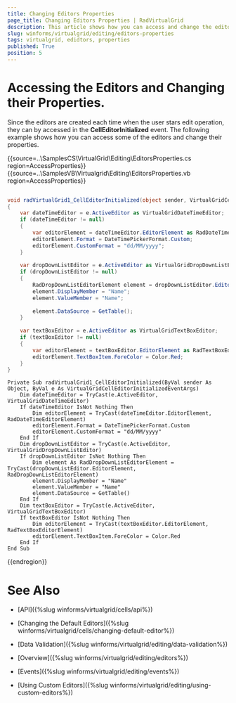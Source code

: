 ```yaml
---
title: Changing Editors Properties
page_title: Changing Editors Properties | RadVirtualGrid
description: This article shows how you can access and change the editors properties.
slug: winforms/virtualgrid/editing/editors-properties
tags: virtualgrid, edidtors, properties
published: True
position: 5
---
```


# Accessing the Editors and Changing their Properties.

Since the editors are created each time when the user stars edit operation, they can by accessed in the __CellEditorInitialized__ event. The following example shows how you can access some of the editors and change their properties.

{{source=..\SamplesCS\VirtualGrid\Editing\EditorsProperties.cs region=AccessProperties}} 
{{source=..\SamplesVB\Virtualgrid\Editing\EditorsProperties.vb region=AccessProperties}}
````C#
        
void radVirtualGrid1_CellEditorInitialized(object sender, VirtualGridCellEditorInitializedEventArgs e)
{
    var dateTimeEditor = e.ActiveEditor as VirtualGridDateTimeEditor;
    if (dateTimeEditor != null)
    {
        var editorElement = dateTimeEditor.EditorElement as RadDateTimeEditorElement;
        editorElement.Format = DateTimePickerFormat.Custom;
        editorElement.CustomFormat = "dd/MM/yyyy";
    }
    
    var dropDownListEditor = e.ActiveEditor as VirtualGridDropDownListEditor;
    if (dropDownListEditor != null)
    {
        RadDropDownListEditorElement element = dropDownListEditor.EditorElement as RadDropDownListEditorElement;
        element.DisplayMember = "Name";
        element.ValueMember = "Name";
        
        element.DataSource = GetTable();
    }
    
    var textBoxEditor = e.ActiveEditor as VirtualGridTextBoxEditor;
    if (textBoxEditor != null)
    {
        var editorElement = textBoxEditor.EditorElement as RadTextBoxEditorElement;
        editorElement.TextBoxItem.ForeColor = Color.Red;
    }
}

````
````VB.NET
Private Sub radVirtualGrid1_CellEditorInitialized(ByVal sender As Object, ByVal e As VirtualGridCellEditorInitializedEventArgs)
    Dim dateTimeEditor = TryCast(e.ActiveEditor, VirtualGridDateTimeEditor)
    If dateTimeEditor IsNot Nothing Then
        Dim editorElement = TryCast(dateTimeEditor.EditorElement, RadDateTimeEditorElement)
        editorElement.Format = DateTimePickerFormat.Custom
        editorElement.CustomFormat = "dd/MM/yyyy"
    End If
    Dim dropDownListEditor = TryCast(e.ActiveEditor, VirtualGridDropDownListEditor)
    If dropDownListEditor IsNot Nothing Then
        Dim element As RadDropDownListEditorElement = TryCast(dropDownListEditor.EditorElement, RadDropDownListEditorElement)
        element.DisplayMember = "Name"
        element.ValueMember = "Name"
        element.DataSource = GetTable()
    End If
    Dim textBoxEditor = TryCast(e.ActiveEditor, VirtualGridTextBoxEditor)
    If textBoxEditor IsNot Nothing Then
        Dim editorElement = TryCast(textBoxEditor.EditorElement, RadTextBoxEditorElement)
        editorElement.TextBoxItem.ForeColor = Color.Red
    End If
End Sub

```` 

{{endregion}}


# See Also
* [API]({%slug winforms/virtualgrid/cells/api%})

* [Changing the Default Editors]({%slug winforms/virtualgrid/cells/changing-default-editor%})

* [Data Validation]({%slug winforms/virtualgrid/editing/data-validation%})

* [Overview]({%slug winforms/virtualgrid/editing/editors%})

* [Events]({%slug winforms/virtualgrid/editing/events%})

* [Using Custom Editors]({%slug winforms/virtualgrid/editing/using-custom-editors%})

